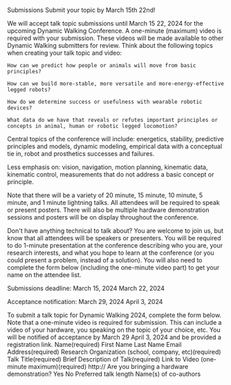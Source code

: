 
Submissions
Submit your topic by March 15th 22nd!

We will accept talk topic submissions until March 15 22, 2024 for the upcoming Dynamic Walking Conference. A one-minute (maximum) video is required with your submission. These videos will be made available to other Dynamic Walking submitters for review. Think about the following topics when creating your talk topic and video:

    How can we predict how people or animals will move from basic principles?

    How can we build more-stable, more versatile and more-energy-effective legged robots?

    How do we determine success or usefulness with wearable robotic devices?

    What data do we have that reveals or refutes important principles or concepts in animal, human or robotic legged locomotion?

Central topics of the conference will include: energetics, stability, predictive principles and models, dynamic modeling, empirical data with a conceptual tie in, robot and prosthetics successes and failures.

Less emphasis on: vision, navigation, motion planning, kinematic data, kinematic control, measurements that do not address a basic concept or principle.

Note that there will be a variety of 20 minute, 15 minute, 10 minute, 5 minute, and 1 minute lightning talks. All attendees will be required to speak or present posters. There will also be multiple hardware demonstration sessions and posters will be on display throughout the conference.  

Don't have anything technical to talk about? You are welcome to join us, but know that all attendees will be speakers or presenters. You will be required to do 1-minute presentation at the conference describing who you are, your research interests, and what you hope to learn at the conference (or you could present a problem, instead of a solution). You will also need to complete the form below (including the one-minute video part) to get your name on the attendee list.

Submissions deadline: March 15, 2024 March 22, 2024

Acceptance notification: March 29, 2024 April 3, 2024

To submit a talk topic for Dynamic Walking 2024, complete the form below. Note that a one-minute video is required for submission. This can include a video of your hardware, you speaking on the topic of your choice, etc.
You will be notified of acceptance by March 29 April 3, 2024 and be provided a registration link.
Name(required)
First Name
Last Name
Email Address(required)
Research Organization (school, company, etc)(required)
Talk Title(required)
Brief Description of Talk(required)
Link to Video (one-minute maximum)(required)
http://
Are you bringing a hardware demonstration?
Yes
No
Preferred talk length
Name(s) of co-authors
